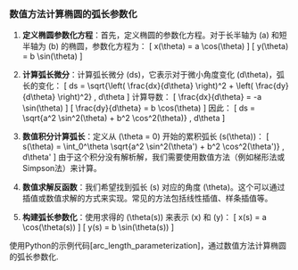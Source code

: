 ### 数值方法计算椭圆的弧长参数化

1. **定义椭圆参数化方程**：首先，定义椭圆的参数化方程。对于长半轴为 \(a\) 和短半轴为 \(b\) 的椭圆，参数化方程为：
   \[
   x(\theta) = a \cos(\theta)
   \]
   \[
   y(\theta) = b \sin(\theta)
   \]

2. **计算弧长微分**：计算弧长微分 \(ds\)，它表示对于微小角度变化 \(d\theta\)，弧长的变化：
   \[
   ds = \sqrt{\left( \frac{dx}{d\theta} \right)^2 + \left( \frac{dy}{d\theta} \right)^2} \, d\theta
   \]
   计算导数：
   \[
   \frac{dx}{d\theta} = -a \sin(\theta)
   \]
   \[
   \frac{dy}{d\theta} = b \cos(\theta)
   \]
   因此：
   \[
   ds = \sqrt{a^2 \sin^2(\theta) + b^2 \cos^2(\theta)} \, d\theta
   \]

3. **数值积分计算弧长**：定义从 \(\theta = 0\) 开始的累积弧长 \(s(\theta)\)：
   \[
   s(\theta) = \int_0^\theta \sqrt{a^2 \sin^2(\theta') + b^2 \cos^2(\theta')} \, d\theta'
   \]
   由于这个积分没有解析解，我们需要使用数值方法（例如梯形法或Simpson法）来计算。

4. **数值求解反函数**：我们希望找到弧长 \(s\) 对应的角度 \(\theta\)。这个可以通过插值或数值求解的方式来实现。常见的方法包括线性插值、样条插值等。

5. **构建弧长参数化**：使用求得的 \(\theta(s)\) 来表示 \(x\) 和 \(y\)：
   \[
   x(s) = a \cos(\theta(s))
   \]
   \[
   y(s) = b \sin(\theta(s))
   \]

使用Python的示例代码[arc_length_parameterization]，通过数值方法计算椭圆的弧长参数化.